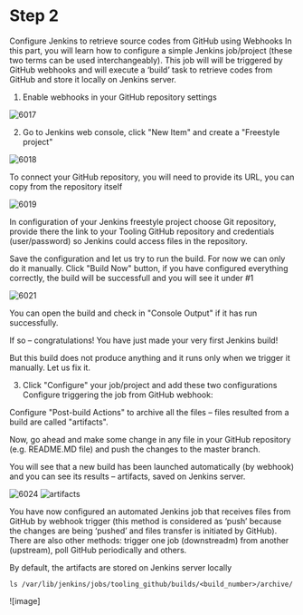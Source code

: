 # Step 2

Configure Jenkins to retrieve source codes from GitHub using Webhooks
In this part, you will learn how to configure a simple Jenkins job/project (these two terms can be used interchangeably). This job
will will be triggered by GitHub webhooks and will execute a ‘build’ task to retrieve codes from GitHub and store it locally on
Jenkins server.

1. Enable webhooks in your GitHub repository settings

![6017]()

2. Go to Jenkins web console, click "New Item" and create a "Freestyle project"

![6018]()

To connect your GitHub repository, you will need to provide its URL, you can copy from the repository itself

![6019]()

In configuration of your Jenkins freestyle project choose Git repository, provide there the link to your Tooling GitHub repository
and credentials (user/password) so Jenkins could access files in the repository.

Save the configuration and let us try to run the build. For now we can only do it manually.
Click "Build Now" button, if you have configured everything correctly, the build will be successfull and you will see it under #1

![6021]()

You can open the build and check in "Console Output" if it has run successfully.

If so – congratulations! You have just made your very first Jenkins build!

But this build does not produce anything and it runs only when we trigger it manually. Let us fix it.

3. Click "Configure" your job/project and add these two configurations
   Configure triggering the job from GitHub webhook:

Configure "Post-build Actions" to archive all the files – files resulted from a build are called "artifacts".

Now, go ahead and make some change in any file in your GitHub repository (e.g. README.MD file) and push the changes to the master branch.

You will see that a new build has been launched automatically (by webhook) and you can see its results – artifacts, saved on Jenkins
server.

![6024]()
![artifacts]()

You have now configured an automated Jenkins job that receives files from GitHub by webhook trigger (this method is considered as
‘push’ because the changes are being ‘pushed’ and files transfer is initiated by GitHub). There are also other methods: trigger one
job (downstreadm) from another (upstream), poll GitHub periodically and others.

By default, the artifacts are stored on Jenkins server locally

```
ls /var/lib/jenkins/jobs/tooling_github/builds/<build_number>/archive/
```

![image]
